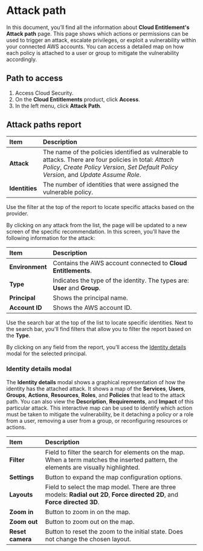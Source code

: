# Attack path

In this document, you’ll find all the information about **Cloud Entitlement's** **Attack path** page. This page shows which actions or permissions can be used to trigger an attack, escalate privileges, or exploit a vulnerability within your connected AWS accounts. You can access a detailed map on how each policy is attached to a user or group to mitigate the vulnerability accordingly.

## Path to access

1. Access Cloud Security.  
2. On the **Cloud Entitlements** product, click **Access**.  
3. In the left menu, click **Attack Path**.

## Attack paths report

| Item | Description |
| :---- | :---- |
| **Attack** | The name of the policies identified as vulnerable to attacks. There are four policies in total: *Attach Policy*, *Create Policy Version*, *Set Default Policy Version*, and *Update Assume Role*. |
| **Identities**  | The number of identities that were assigned the vulnerable policy. |

Use the filter at the top of the report to locate specific attacks based on the provider.

By clicking on any attack from the list, the page will be updated to a new screen of the specific recommendation. In this screen, you’ll have the following information for the attack:

| Item | Description |
| :---- | :---- |
| **Environment**  | Contains the AWS account connected to **Cloud Entitlements**. |
| **Type**  | Indicates the type of the identity. The types are: **User** and **Group**. |
| **Principal**  | Shows the principal name. |
| **Account ID**  | Shows the AWS account ID. |

Use the search bar at the top of the list to locate specific identities. Next to the search bar, you'll find filters that allow you to filter the report based on the **Type**.

By clicking on any field from the report, you’ll access the [Identity details](https://docs.senhasegura.io/v4/docs/cloud-entitlements-attack-path#identity-details-modal) modal for the selected principal.

### **Identity details modal**

The **Identity details** modal shows a graphical representation of how the identity has the attached attack. It shows a map of the **Services**, **Users**, **Groups**, **Actions**, **Resources**, **Roles**, and **Policies** that lead to the attack path. You can also view the **Description**, **Requirements**, and **Impact** of this particular attack. This interactive map can be used to identify which action must be taken to mitigate the vulnerability, be it detaching a policy or a role from a user, removing a user from a group, or reconfiguring resources or actions.

| Item | Description |
| :---- | :---- |
| **Filter**  | Field to filter the search for elements on the map. When a term matches the inserted pattern, the elements are visually highlighted. |
| **Settings**  | Button to expand the map configuration options. |
| **Layouts**  | Field to select the map model. There are three models: **Radial out 2D**, **Force directed 2D**, and **Force directed 3D**. |
| **Zoom in**  | Button to zoom in on the map. |
| **Zoom out**  | Button to zoom out on the map. |
| **Reset camera**  | Button to reset the zoom to the initial state. Does not change the chosen layout. |

